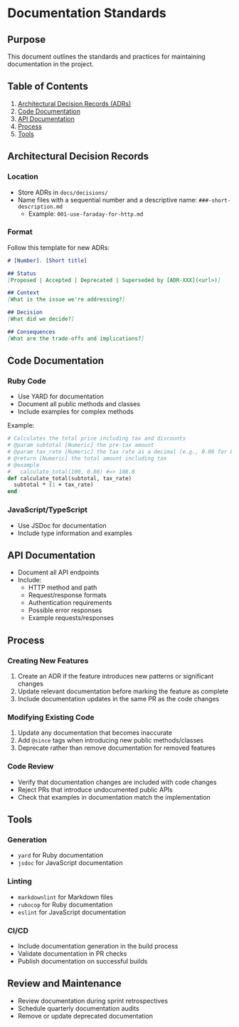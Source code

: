 # Documentation Standards

## Purpose
This document outlines the standards and practices for maintaining documentation in the project.

## Table of Contents
1. [Architectural Decision Records (ADRs)](#architectural-decision-records)
2. [Code Documentation](#code-documentation)
3. [API Documentation](#api-documentation)
4. [Process](#process)
5. [Tools](#tools)

## Architectural Decision Records

### Location
- Store ADRs in `docs/decisions/`
- Name files with a sequential number and a descriptive name: `###-short-description.md`
  - Example: `001-use-faraday-for-http.md`

### Format
Follow this template for new ADRs:

```markdown
# [Number]. [Short title]

## Status
[Proposed | Accepted | Deprecated | Superseded by [ADR-XXX](<url>)]

## Context
[What is the issue we're addressing?]

## Decision
[What did we decide?]

## Consequences
[What are the trade-offs and implications?]
```

## Code Documentation

### Ruby Code
- Use YARD for documentation
- Document all public methods and classes
- Include examples for complex methods

Example:
```ruby
# Calculates the total price including tax and discounts
# @param subtotal [Numeric] the pre-tax amount
# @param tax_rate [Numeric] the tax rate as a decimal (e.g., 0.08 for 8%)
# @return [Numeric] the total amount including tax
# @example
#   calculate_total(100, 0.08) #=> 108.0
def calculate_total(subtotal, tax_rate)
  subtotal * (1 + tax_rate)
end
```

### JavaScript/TypeScript
- Use JSDoc for documentation
- Include type information and examples

## API Documentation
- Document all API endpoints
- Include:
  - HTTP method and path
  - Request/response formats
  - Authentication requirements
  - Possible error responses
  - Example requests/responses

## Process

### Creating New Features
1. Create an ADR if the feature introduces new patterns or significant changes
2. Update relevant documentation before marking the feature as complete
3. Include documentation updates in the same PR as the code changes

### Modifying Existing Code
1. Update any documentation that becomes inaccurate
2. Add `@since` tags when introducing new public methods/classes
3. Deprecate rather than remove documentation for removed features

### Code Review
- Verify that documentation changes are included with code changes
- Reject PRs that introduce undocumented public APIs
- Check that examples in documentation match the implementation

## Tools

### Generation
- `yard` for Ruby documentation
- `jsdoc` for JavaScript documentation

### Linting
- `markdownlint` for Markdown files
- `rubocop` for Ruby documentation
- `eslint` for JavaScript documentation

### CI/CD
- Include documentation generation in the build process
- Validate documentation in PR checks
- Publish documentation on successful builds

## Review and Maintenance
- Review documentation during sprint retrospectives
- Schedule quarterly documentation audits
- Remove or update deprecated documentation
